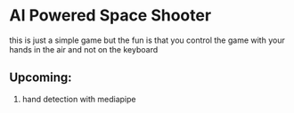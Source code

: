 # AI Powered Space Shooter

this is just a simple game but the fun is that you control the game with your hands in the air and not on the keyboard

## Upcoming:
1. hand detection with mediapipe
